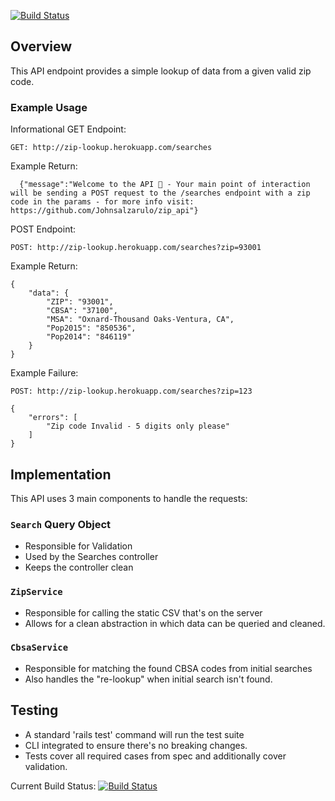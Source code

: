 [![Build Status](https://semaphoreci.com/api/v1/projects/7b5219ee-1ef9-4f6b-9873-36e34cc65502/2504972/badge.svg)](https://semaphoreci.com/better/zip_api)

## Overview

This API endpoint provides a simple lookup of data from a given valid zip code.

### Example Usage

Informational GET Endpoint:

```
GET: http://zip-lookup.herokuapp.com/searches
```

Example Return:

```
  {"message":"Welcome to the API 🚀 - Your main point of interaction will be sending a POST request to the /searches endpoint with a zip code in the params - for more info visit: https://github.com/Johnsalzarulo/zip_api"}
```

POST Endpoint:

```
POST: http://zip-lookup.herokuapp.com/searches?zip=93001
```

Example Return:

```
{
    "data": {
        "ZIP": "93001",
        "CBSA": "37100",
        "MSA": "Oxnard-Thousand Oaks-Ventura, CA",
        "Pop2015": "850536",
        "Pop2014": "846119"
    }
}
```

Example Failure:

```
POST: http://zip-lookup.herokuapp.com/searches?zip=123
```

```
{
    "errors": [
        "Zip code Invalid - 5 digits only please"
    ]
}
```

## Implementation

This API uses 3 main components to handle the requests:

### `Search` Query Object

- Responsible for Validation
- Used by the Searches controller
- Keeps the controller clean

### `ZipService`

- Responsible for calling the static CSV that's on the server
- Allows for a clean abstraction in which data can be queried and cleaned.

### `CbsaService`

- Responsible for matching the found CBSA codes from initial searches
- Also handles the "re-lookup" when initial search isn't found.

## Testing

- A standard 'rails test' command will run the test suite
- CLI integrated to ensure there's no breaking changes.
- Tests cover all required cases from spec and additionally cover validation.

Current Build Status: 
[![Build Status](https://semaphoreci.com/api/v1/projects/7b5219ee-1ef9-4f6b-9873-36e34cc65502/2504972/badge.svg)](https://semaphoreci.com/better/zip_api)
